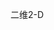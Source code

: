 <span data-ttu-id="02267-101">二维</span><span class="sxs-lookup"><span data-stu-id="02267-101">2-D</span></span>